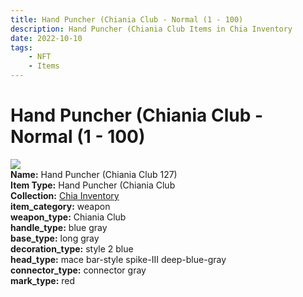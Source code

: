 ```yaml
---
title: Hand Puncher (Chiania Club - Normal (1 - 100)
description: Hand Puncher (Chiania Club Items in Chia Inventory
date: 2022-10-10
tags:
    - NFT
    - Items
---
```


# Hand Puncher (Chiania Club - Normal (1 - 100)
<div class="item_thumbnail">
<img loading="lazy" src="https://bafybeigp6t3mrhxbxi4djgdyhgckepflzi7czkcxkro3b6kpxnsgihnm5m.ipfs.nftstorage.link/127.gif"><br/>
<div><strong>Name:</strong> Hand Puncher (Chiania Club 127)</div>
<div><strong>Item Type:</strong> Hand Puncher (Chiania Club</div>
<div><strong>Collection:</strong> <a href="https://www.spacescan.io/xch/nft/collection/col1ucr852c8uzgemuashmz65kmnt2nn4wuhecevrwhtkk72ukfc5c7s6wn3sj">Chia Inventory</a></div>
<div><strong>item_category:</strong> weapon</div>
<div><strong>weapon_type:</strong> Chiania Club</div>
<div><strong>handle_type:</strong> blue gray</div>
<div><strong>base_type:</strong> long gray</div>
<div><strong>decoration_type:</strong> style 2 blue</div>
<div><strong>head_type:</strong> mace bar-style spike-III deep-blue-gray</div>
<div><strong>connector_type:</strong> connector gray</div>
<div><strong>mark_type:</strong> red</div>
</div>

